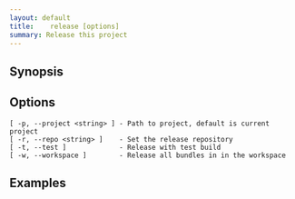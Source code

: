 ```yaml
---
layout: default
title:    release [options]  
summary: Release this project 
---
```




## Synopsis

## Options

    [ -p, --project <string> ] - Path to project, default is current project
    [ -r, --repo <string> ]    - Set the release repository
    [ -t, --test ]             - Release with test build
    [ -w, --workspace ]        - Release all bundles in in the workspace

## Examples
